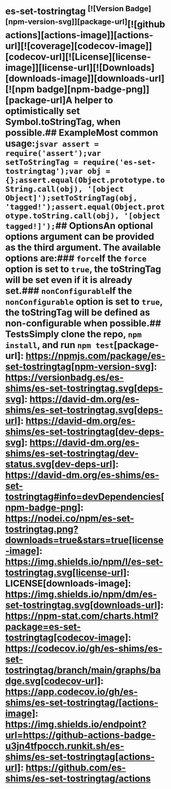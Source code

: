 # es-set-tostringtag <sup>[![Version Badge][npm-version-svg]][package-url]</sup>[![github actions][actions-image]][actions-url][![coverage][codecov-image]][codecov-url][![License][license-image]][license-url][![Downloads][downloads-image]][downloads-url][![npm badge][npm-badge-png]][package-url]A helper to optimistically set Symbol.toStringTag, when possible.## ExampleMost common usage:```jsvar assert = require('assert');var setToStringTag = require('es-set-tostringtag');var obj = {};assert.equal(Object.prototype.toString.call(obj), '[object Object]');setToStringTag(obj, 'tagged!');assert.equal(Object.prototype.toString.call(obj), '[object tagged!]');```## OptionsAn optional options argument can be provided as the third argument. The available options are:### `force`If the `force` option is set to `true`, the toStringTag will be set even if it is already set.### `nonConfigurable`If the `nonConfigurable` option is set to `true`, the toStringTag will be defined as non-configurable when possible.## TestsSimply clone the repo, `npm install`, and run `npm test`[package-url]: https://npmjs.com/package/es-set-tostringtag[npm-version-svg]: https://versionbadg.es/es-shims/es-set-tostringtag.svg[deps-svg]: https://david-dm.org/es-shims/es-set-tostringtag.svg[deps-url]: https://david-dm.org/es-shims/es-set-tostringtag[dev-deps-svg]: https://david-dm.org/es-shims/es-set-tostringtag/dev-status.svg[dev-deps-url]: https://david-dm.org/es-shims/es-set-tostringtag#info=devDependencies[npm-badge-png]: https://nodei.co/npm/es-set-tostringtag.png?downloads=true&stars=true[license-image]: https://img.shields.io/npm/l/es-set-tostringtag.svg[license-url]: LICENSE[downloads-image]: https://img.shields.io/npm/dm/es-set-tostringtag.svg[downloads-url]: https://npm-stat.com/charts.html?package=es-set-tostringtag[codecov-image]: https://codecov.io/gh/es-shims/es-set-tostringtag/branch/main/graphs/badge.svg[codecov-url]: https://app.codecov.io/gh/es-shims/es-set-tostringtag/[actions-image]: https://img.shields.io/endpoint?url=https://github-actions-badge-u3jn4tfpocch.runkit.sh/es-shims/es-set-tostringtag[actions-url]: https://github.com/es-shims/es-set-tostringtag/actions
